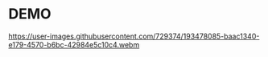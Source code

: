 # DEMO

https://user-images.githubusercontent.com/729374/193478085-baac1340-e179-4570-b6bc-42984e5c10c4.webm
